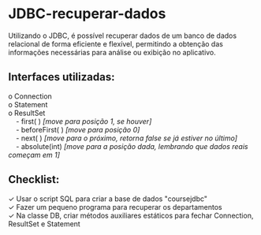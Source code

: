 # JDBC-recuperar-dados
Utilizando o JDBC, é possível recuperar dados de um banco de dados relacional de forma eficiente 
e flexível, permitindo a obtenção das informações necessárias para análise ou exibição no aplicativo.
## Interfaces utilizadas: <br>
o Connection <br>
o Statement <br>
o ResultSet <br>
    &nbsp; &nbsp; - first( ) *[move para posição 1, se houver]*<br>
    &nbsp; &nbsp; - beforeFirst( ) *[move para posição 0]*<br>
    &nbsp; &nbsp; - next( ) *[move para o próximo, retorna false se já estiver no último]*<br>
    &nbsp; &nbsp; - absolute(int) *[move para a posição dada, lembrando que dados reais começam em 1]*<br>
## Checklist:<br>
✓ Usar o script SQL para criar a base de dados "coursejdbc"<br>
✓ Fazer um pequeno programa para recuperar os departamentos<br>
✓ Na classe DB, criar métodos auxiliares estáticos para fechar  Connection, ResultSet e Statement<br>

